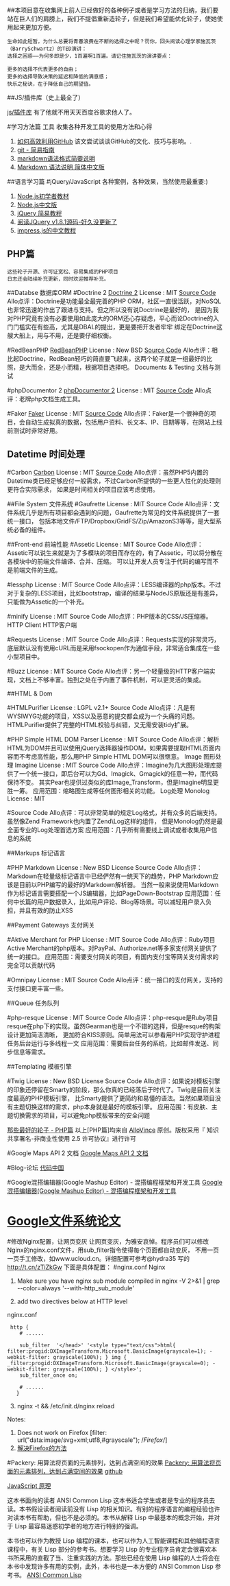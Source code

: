 ##本项目意在收集网上前人已经做好的各种例子或者是学习方法的归纳，我们要站在巨人们的肩膀上，我们不提倡重新造轮子，但是我们希望能优化轮子，使她使用起来更加方便。

	生命如此短暂，为什么总要将青春浪费在不断的选择之中呢？罚你，回头阅读心理学家施瓦茨（BarrySchwartz）的TED演讲：
	选择之困惑——为何多即是少，1百遍啊1百遍。请记住施瓦茨的演讲要点：

	更多的选择不代表更多的自由；
	更多的选择导致决策的延迟和降低的满意感；
	快乐之秘诀，在于降低自己的期望值。

##JS/插件库（史上最全了）

[js/插件库](http://www.jsdb.io/animation/?sort=rating)
有了他就不用天天百度谷歌求他人了。


#学习方法篇
	工具
	  收集各种开发工具的使用方法和心得	
		
		
1. [如何高效利用GitHub](http://www.yangzhiping.com/tech/github.html "Title") 该文尝试谈谈GitHub的文化、技巧与影响。.
2. [git - 简易指南](http://rogerdudler.github.io/git-guide/index.zh.html/)
3. [markdown语法格式简要说明](http://blog.830725.com/post/markdown-syntax.html/)
4. [Markdown 语法说明 简体中文版](http://wowubuntu.com/markdown/)
		
##语言学习篇
	#jQuery/JavaScript
	各种案例，各种效果，当然使用最重要:)
	
1. [Node.js初学者教材](https://github.com/ManuelKiessling/NodeBeginnerBook)
2. [Node.js中文版](http://www.nodebeginner.org/index-zh-cn.html)
3. [jQuery 简易教程](https://github.com/bastengao/jquery-tutorial)
4. [阅读JQuery v1.8.1源码-好久没更新了](https://github.com/codepiano/JQuerySrcComment)
5. [impress.js的中文教程](https://github.com/kokdemo/impress.js-tutorial-in-Chinese)

## PHP篇
	这些轮子开源、许可证宽松、容易集成的PHP项目
	日志还会陆续补充更新，同时欢迎推荐补充。

##Databse 数据库ORM
#Doctrine 2
[Doctrine 2](http://www.doctrine-project.org/)
License : MIT
[Source Code](https://github.com/doctrine/doctrine2)
Allo点评：Doctrine是功能最全最完善的PHP ORM，社区一直很活跃，对NoSQL也非常迅速的作出了跟进与支持。但之所以没有说Doctrine是最好的，
是因为我对PHP究竟有没有必要使用如此庞大的ORM还心存疑虑，平心而论Doctrine的入门门槛实在有些高，尤其是DBAL的提出，更是要把开发者牢牢
绑定在Doctrine这艘大船上，用与不用，还是要仔细权衡。

#RedBeanPHP
[RedBeanPHP](http://www.redbeanphp.com/)
License : New BSD
[Source Code](https://github.com/gabordemooij/redbean)
Allo点评：相比起Doctrine，RedBean轻巧的简直要飞起来，这两个轮子就是一组最好的比照，是大而全，还是小而精，根据项目选择吧。
Documents & Testing 文档与测试

#phpDocumentor 2
[phpDocumentor 2](http://www.phpdoc.org/)
License : MIT
[Source Code](https://github.com/phpDocumentor/phpDocumentor2)
Allo点评：老牌php文档生成工具。

#Faker
[Faker](https://github.com/fzaninotto/Faker)
License : MIT
[Source Code](https://github.com/fzaninotto/Faker)
Allo点评：Faker是一个很神奇的项目，会自动生成拟真的数据，包括用户资料、长文本、IP、日期等等，在网站上线前测试时非常好用。

## Datetime 时间处理

#Carbon
[Carbon](https://github.com/briannesbitt/Carbon)
License : MIT
[Source Code](https://github.com/briannesbitt/Carbon)
Allo点评：虽然PHP5内置的Datetime类已经足够应付一般需求，不过Carbon所提供的一些更人性化的处理则更符合实际需求，
如果是时间相关的项目应该考虑使用。

##File System 文件系统
#Gaufrette
License : MIT
Source Code
Allo点评：文件系统几乎是所有项目都会遇到的问题，Gaufrette为常见的文件系统提供了一套统一接口，
包括本地文件/FTP/Dropbox/GridFS/Zip/AmazonS3等等，是大型系统必备的组件。

##Front-end 前端性能
#Assetic
License : MIT
Source Code
Allo点评：Assetic可以说生来就是为了多模块的项目而存在的，有了Assetic，可以将分散在各模块中的前端文件编译、合并、压缩。
可以让开发人员专注于代码的编写而不是前端文件的生成。

#lessphp
License : MIT
Source Code
Allo点评：LESS编译器的php版本。不过对于复杂的LESS项目，比如bootstrap，编译的结果与NodeJS原版还是有差异，只能做为Assetic的一个补充。

#minify
License : MIT
Source Code
Allo点评：PHP版本的CSS/JS压缩器。
HTTP Client HTTP客户端

#Requests
License : MIT
Source Code
Allo点评：Requests实现的非常灵巧，底层默认没有使用cURL而是采用fsockopen作为通信手段，非常适合集成在一些小型项目中。

#Buzz
License : MIT
Source Code
Allo点评：另一个轻量级的HTTP客户端实现，文档上不够丰富。独到之处在于内置了事件机制，可以更灵活的集成。

##HTML & Dom

#HTMLPurifier
License : LGPL v2.1+
Source Code
Allo点评：凡是有WYSIWYG功能的项目，XSS以及恶意的提交都会成为一个头痛的问题。HTMLPurifier提供了完整的HTML校验与纠错，又无需安装tidy扩展。

#PHP Simple HTML DOM Parser
License : MIT
Source Code
Allo点评：解析HTML为DOM并且可以使用jQuery选择器操作DOM，如果需要提取HTML页面内容而不考虑高性能，那么用PHP Simple HTML DOM可以很惬意。
Image 图形处理
Imagine
License : MIT
Source Code
Allo点评：Imagine为几大图形处理库提供了一个统一接口，即后台可以为Gd、Imagick、Gmagick的任意一种，而代码保持不变。
其实Pear也提供过类似的库Image_Transform，但是Imagine明显更胜一筹。
应用范围：缩略图生成等任何图形相关的功能。
Log处理
Monolog
License : MIT

#Source Code
Allo点评：可以非常简单的规定Log格式，并有众多的后端支持。虽然像Zend Framework也内置了Zend\Log这样的组件，
但是Monolog仍然是最全面专业的Log处理首选方案
应用范围：几乎所有需要线上调试或者收集用户信息的系统

##Markups 标记语言

#PHP Markdown
License : New BSD License
Source Code
Allo点评：Markdown在轻量级标记语言中已经俨然有一统天下的趋势，PHP Markdown应该是目前以PHP编写的最好的Markdown解析器。
当然一般来说使用Markdown作为标记语言需要搭配一个JS编辑器，比如PageDown-Bootstrap
应用范围：任何中长篇的用户数据录入，比如用户评论、Blog等场景。可以减轻用户录入负担，并且有效的防止XSS

##Payment Gateways 支付网关

#Aktive Merchant for PHP
License : MIT
Source Code
Allo点评：Ruby项目Active Merchant的php版本。对PayPal、Authorize.net等多家支付网关提供了统一的接口。
应用范围：需要支付网关的项目，有国内支付宝等网关支付需求的完全可以贡献代码

#Omnipay
License : MIT
Source Code
Allo点评：统一接口的支付网关，支持的支付接口更丰富一些。


##Queue 任务队列

#php-resque
License : MIT
Source Code
Allo点评：php-resque是Ruby项目resque在php下的实现。虽然Gearman也是一个不错的选择，但是resque的构架设计更加简洁清晰，
更加符合KISS原则。简单用法可以参看用PHP实现守护进程任务后台运行与多线程一文
应用范围：需要后台任务的系统，比如邮件发送、同步信息等需求。


##Templating 模板引擎

#Twig
License : New BSD License
Source Code
Allo点评：如果说对模板引擎的印象还停留在Smarty的阶段，那么你真的已经落后于时代了。Twig是目前关注度最高的PHP模板引擎，
比Smarty提供了更简约和易懂的语法。当然如果项目没有主题切换这样的需求，php本身就是最好的模板引擎。
应用范围：有皮肤、主题切换需求的项目，可以避免php模板带来的安全问题




[那些最好的轮子 - PHP篇](http://avnpc.com/pages/best-wheels-for-php)
以上[PHP篇]均来自 [AlloVince](http://avnpc.com/) 原创。版权采用『 知识共享署名-非商业性使用 2.5 许可协议』进行许可



#Google Maps API 2 文档
[Google Maps API 2 文档](http://www.codechina.org/doc/google/gmapapi/)




#Blog-论坛
[代码中国](http://www.codechina.org/)

#Google混搭编辑器(Google Mashup Editor) - 混搭编程框架和开发工具
[Google混搭编辑器(Google Mashup Editor) - 混搭编程框架和开发工具](http://www.codechina.org/doc/google/gme/)

# [Google文件系统论文](http://www.codechina.org/doc/google/gfs-paper/)

#修改Nginx配置，让网页变灰
让网页变灰，为雅安哀悼。程序员们可以修改Nginx的nginx.conf文件，用sub_filter指令使得每个页面都自动变灰，
不用一页一页手工修改，如www.ucloud.cn。详细配置可参考@hydra35 写的 http://t.cn/zTiZkGw
下面是具体配置：
#nginx.conf
 Nginx
   1. Make sure you have nginx sub module compiled in
   nginx -V  2>&1 | grep --color=always '\-\-with\-http_sub_module'
 
  2. add two directives below at HTTP level
 
nginx.conf

     http {
        # ......

        sub_filter  '</head>' '<style type="text/css">html{ filter:progid:DXImageTransform.Microsoft.BasicImage(grayscale=1); -webkit-filter: grayscale(100%); } img { _filter:progid:DXImageTransform.Microsoft.BasicImage(grayscale=0); -webkit-filter: grayscale(100%); } </style>';
        sub_filter_once on;
        
        # ......
       }
       
 
  3. nginx -t && /etc/init.d/nginx reload
 
  Notes:
 
1. Does not work on Firefox [filter: url("data:image/svg+xml;utf8,#grayscale"); /*Firefox*/]
2.  [解决Firefox的方法](http://www.karlhorky.com/2012/06/cross-browser-image-grayscale-with-css.html)


#Packery: 用算法将页面的元素排列，达到占满空间的效果
[Packery: 用算法将页面的元素排列，达到占满空间的效果](http://packery.metafizzy.co/)
[github](https://github.com/metafizzy/packery)

[JavaScript 原理](http://typeof.net/s/jsmech/)

这本书面向的读者
ANSI Common Lisp 这本书适合学生或者是专业的程序员去读。本书假设读者阅读前没有 Lisp 的相关知识。有别的程序语言的编程经验也许对读本书有帮助，但也不是必须的。本书从解释 Lisp 中最基本的概念开始，并对于 Lisp 最容易迷惑初学者的地方进行特别的强调。

本书也可以作为教授 Lisp 编程的课本，也可以作为人工智能课程和其他编程语言课程中，有关 Lisp 部分的参考书。想要学习 Lisp 的专业程序员肯定会很喜欢本书所采用的直截了当、注重实践的方法。那些已经在使用 Lisp 编程的人士将会在本书中发现许多有用的实例，此外，本书也是一本方便的 ANSI Common Lisp 参考书。
[ANSI Common Lisp ](http://acl.readthedocs.org/en/latest/zhCN/preface-cn.html#id2)
